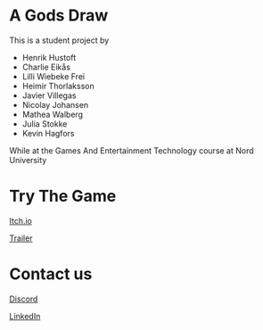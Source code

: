# A Gods Draw

This is a student project by 
- Henrik Hustoft
- Charlie Eikås
- Lilli Wiebeke Frei
- Heimir Thorlaksson
- Javier Villegas
- Nicolay Johansen
- Mathea Walberg
- Julia Stokke
- Kevin Hagfors

While at the Games And Entertainment Technology course at Nord University

# Try The Game
[Itch.io](https://thekingcharlie.itch.io/a-gods-draw)

[Trailer](https://youtu.be/0xupsY3WX14)

# Contact us

[Discord](https://discord.com/invite/5yAKB3jq2s)

[LinkedIn](https://www.linkedin.com/company/86462653/admin/)
